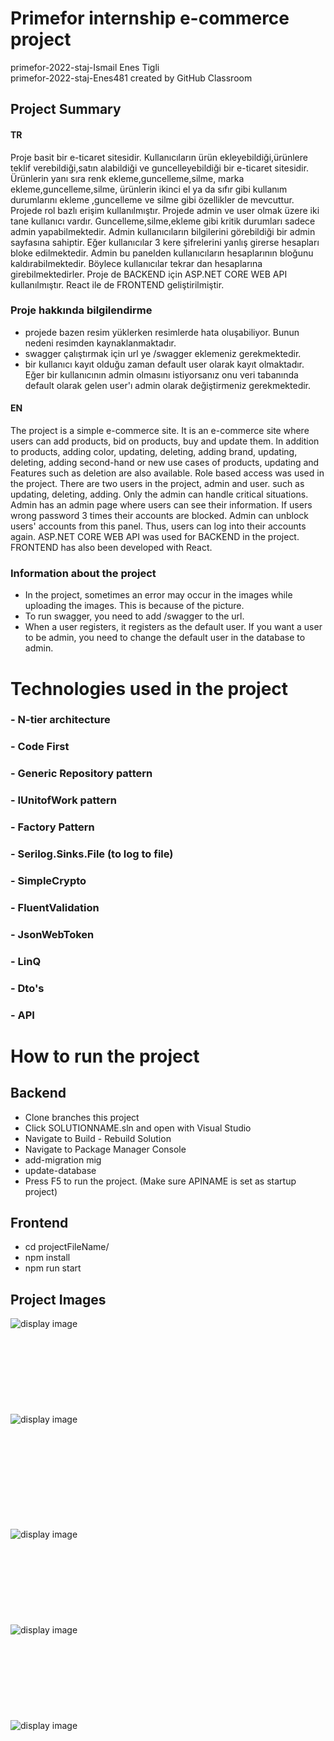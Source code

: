 # Primefor internship e-commerce project
primefor-2022-staj-Ismail Enes Tigli <br/>
primefor-2022-staj-Enes481 created by GitHub Classroom
## Project Summary
#### TR <br/>
Proje basit bir e-ticaret sitesidir. Kullanıcıların ürün ekleyebildiği,ürünlere teklif verebildiği,satın alabildiği ve guncelleyebildiği bir e-ticaret sitesidir. 
Ürünlerin yanı sıra renk ekleme,guncelleme,silme, marka ekleme,guncelleme,silme, ürünlerin ikinci el ya da sıfır gibi kullanım durumlarını ekleme ,guncelleme ve 
silme gibi özellikler de mevcuttur. Projede rol bazlı erişim kullanılmıştır. Projede admin ve user olmak üzere iki tane kullanıcı vardır. Guncelleme,silme,ekleme gibi
kritik durumları sadece admin yapabilmektedir. Admin kullanıcıların bilgilerini görebildiği bir admin sayfasına sahiptir. Eğer kullanıcılar 3 kere şifrelerini yanlış 
girerse hesapları bloke edilmektedir. Admin bu panelden kullanıcıların hesaplarının bloğunu kaldırabilmektedir. Böylece kullanıcılar tekrar dan hesaplarına girebilmektedirler. Proje de BACKEND için ASP.NET CORE WEB API kullanılmıştır. React ile de FRONTEND geliştirilmiştir.
### Proje hakkında bilgilendirme
- projede bazen resim yüklerken resimlerde hata oluşabiliyor. Bunun nedeni resimden kaynaklanmaktadır. 
- swagger çalıştırmak için url ye /swagger eklemeniz gerekmektedir.
- bir kullanıcı kayıt olduğu zaman default user olarak kayıt olmaktadır. Eğer bir kullanıcının admin olmasını istiyorsanız onu veri tabanında default olarak gelen user'ı admin olarak değiştirmeniz gerekmektedir.

#### EN <br/>
The project is a simple e-commerce site. It is an e-commerce site where users can add products, bid on products, buy and update them.
In addition to products, adding color, updating, deleting, adding brand, updating, deleting, adding second-hand or new use cases of products, updating and
Features such as deletion are also available. Role based access was used in the project. There are two users in the project, admin and user. such as updating, deleting, adding. Only the admin can handle critical situations. Admin has an admin page where users can see their information. If users wrong password 3 times
their accounts are blocked. Admin can unblock users' accounts from this panel. Thus, users can log into their accounts again. ASP.NET CORE WEB API was used for BACKEND in the project. FRONTEND has also been developed with React.
### Information about the project
- In the project, sometimes an error may occur in the images while uploading the images. This is because of the picture.
- To run swagger, you need to add /swagger to the url.
- When a user registers, it registers as the default user. If you want a user to be admin, you need to change the default user in the database to admin.

# Technologies used in the project

### - N-tier architecture
### - Code First
### - Generic Repository pattern
### - IUnitofWork pattern
### - Factory Pattern
### - Serilog.Sinks.File (to log to file)
### - SimpleCrypto
### - FluentValidation
### - JsonWebToken
### - LinQ
### - Dto's
### - API

# How to run the project
## Backend

- Clone branches this project
- Click SOLUTIONNAME.sln and open with Visual Studio
- Navigate to Build - Rebuild Solution
- Navigate to Package Manager Console
- add-migration mig
- update-database
- Press F5 to run the project. (Make sure APINAME is set as startup project)

## Frontend
- cd projectFileName/
- npm install
- npm run start

## Project Images

![display image](https://github.com/Enes481/PrimeforStaj/blob/main/images/Ekran%20G%C3%B6r%C3%BCnt%C3%BCs%C3%BC%20(134).png)
<br/><br/><br/><br/><br/><br/><br/><br/><br/>
![display image](https://github.com/Enes481/PrimeforStaj/blob/main/images/Ekran%20G%C3%B6r%C3%BCnt%C3%BCs%C3%BC%20(135).png)

<br/><br/><br/><br/><br/><br/><br/><br/><br/>
![display image](https://github.com/Enes481/PrimeforStaj/blob/main/images/Ekran%20G%C3%B6r%C3%BCnt%C3%BCs%C3%BC%20(136).png)
<br/><br/><br/><br/><br/><br/><br/><br/><br/>
![display image](https://github.com/Enes481/PrimeforStaj/blob/main/images/Ekran%20G%C3%B6r%C3%BCnt%C3%BCs%C3%BC%20(137).png)
<br/><br/><br/><br/><br/><br/><br/><br/><br/>
![display image](https://github.com/Enes481/PrimeforStaj/blob/main/images/Ekran%20G%C3%B6r%C3%BCnt%C3%BCs%C3%BC%20(140).png)


